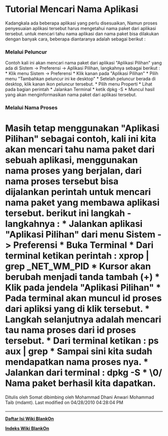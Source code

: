 # Tutorial Mencari Nama Aplikasi
Kadangkala ada beberapa aplikasi yang perlu disesuaikan, Namun proses
penyesuaian aplikasi tersebut harus mengetahui nama paket dari aplikasi
tersebut. untuk mencari tahu nama aplikasi dan nama paket bisa dilakukan dengan
banyak cara, beberapa diantaranya adalah sebagai berikut :
### Melalui Peluncur
Contoh kali ini akan mencari nama paket dari aplikasi "Aplikasi Pilihan" yang
ada di Sistem -> Preferensi -> Aplikasi Pilihan, langkahnya sebagai berikut :
    * Klik menu Sistem -> Preferensi
    * Klik kanan pada "Aplikasi Pilihan"
    * Pilih menu "Tambahkan peluncur ini ke desktop"
    * Setelah peluncur berada di desktop, klik kanan ikon peluncur tersebut.
    * Pilih menu Properti
    * Lihat pada bagian perintah
    * Jalankan Terminal
    * ketik dpkg -S <nama perintah>
    * Muncul hasil yang akan menginformasikan nama paket dari aplikasi
      tersebut.
### Melalui Nama Proses
Masih tetap menggunakan "Aplikasi Pilihan" sebagai contoh, kali ini kita akan
mencari tahu nama paket dari sebuah aplikasi, menggunakan nama proses yang
berjalan, dari nama proses tersebut bisa dijalankan perintah untuk mencari nama
paket yang membawa aplikasi tersebut. berikut ini langkah - langkahnya :
    * Jalankan aplikasi "Aplikasi Pilihan" dari menu Sistem -> Preferensi
    * Buka Terminal
    * Dari terminal ketikan perintah : xprop | grep _NET_WM_PID
    * Kursor akan berubah menjadi tanda tambah (+)
    * Klik pada jendela "Aplikasi Pilihan"
    * Pada terminal akan muncul id proses dari apliksi yang di klik tersebut.
    * Langkah selanjutnya adalah mencari tau nama proses dari id proses
      tersebut.
    * Dari terminal ketikan : ps aux | grep <id proses>
    * Sampai sini kita sudah mendapatkan nama proses nya.
    * Jalankan dari terminal : dpkg -S <nama proses>
    * \0/ Nama paket berhasil kita dapatkan.
==
Ditulis oleh Somat dibimbing oleh Mohammad Dhani Anwari Mohammad Taib (mdamt).
Last modified on 04/28/2010 04:28:04 PM
#### 
    
 
 
 
 
 
---
[**Daftar Isi Wiki BlankOn**](/DaftarIsi/README.md)
 
[**Indeks Wiki BlankOn**](/Indeks.md)
